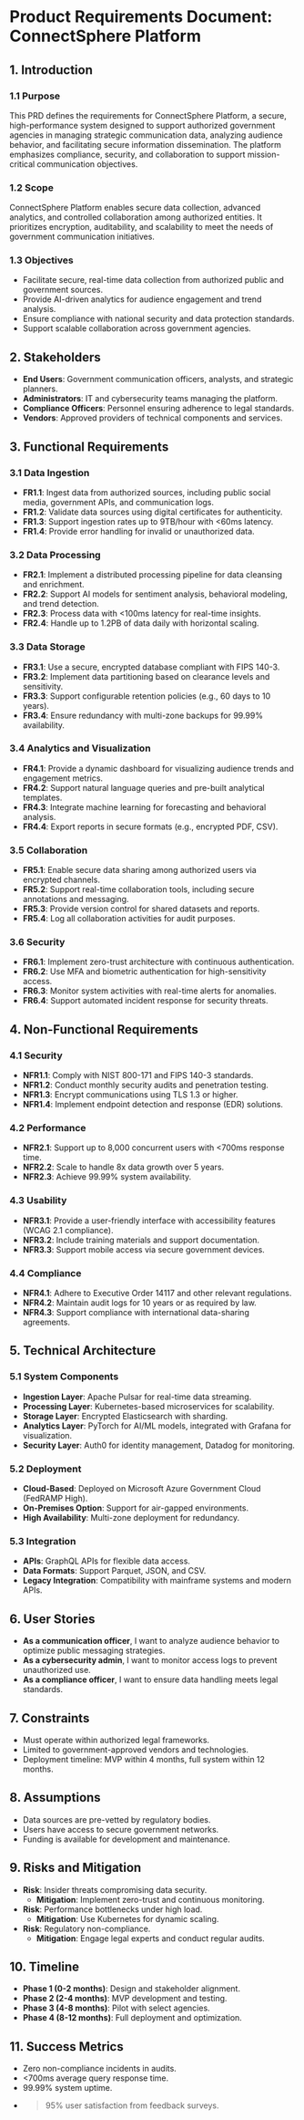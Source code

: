 # Product Requirements Document: ConnectSphere Platform

## 1. Introduction
### 1.1 Purpose
This PRD defines the requirements for ConnectSphere Platform, a secure, high-performance system designed to support authorized government agencies in managing strategic communication data, analyzing audience behavior, and facilitating secure information dissemination. The platform emphasizes compliance, security, and collaboration to support mission-critical communication objectives.

### 1.2 Scope
ConnectSphere Platform enables secure data collection, advanced analytics, and controlled collaboration among authorized entities. It prioritizes encryption, auditability, and scalability to meet the needs of government communication initiatives.

### 1.3 Objectives
- Facilitate secure, real-time data collection from authorized public and government sources.
- Provide AI-driven analytics for audience engagement and trend analysis.
- Ensure compliance with national security and data protection standards.
- Support scalable collaboration across government agencies.

## 2. Stakeholders
- **End Users**: Government communication officers, analysts, and strategic planners.
- **Administrators**: IT and cybersecurity teams managing the platform.
- **Compliance Officers**: Personnel ensuring adherence to legal standards.
- **Vendors**: Approved providers of technical components and services.

## 3. Functional Requirements
### 3.1 Data Ingestion
- **FR1.1**: Ingest data from authorized sources, including public social media, government APIs, and communication logs.
- **FR1.2**: Validate data sources using digital certificates for authenticity.
- **FR1.3**: Support ingestion rates up to 9TB/hour with <60ms latency.
- **FR1.4**: Provide error handling for invalid or unauthorized data.

### 3.2 Data Processing
- **FR2.1**: Implement a distributed processing pipeline for data cleansing and enrichment.
- **FR2.2**: Support AI models for sentiment analysis, behavioral modeling, and trend detection.
- **FR2.3**: Process data with <100ms latency for real-time insights.
- **FR2.4**: Handle up to 1.2PB of data daily with horizontal scaling.

### 3.3 Data Storage
- **FR3.1**: Use a secure, encrypted database compliant with FIPS 140-3.
- **FR3.2**: Implement data partitioning based on clearance levels and sensitivity.
- **FR3.3**: Support configurable retention policies (e.g., 60 days to 10 years).
- **FR3.4**: Ensure redundancy with multi-zone backups for 99.99% availability.

### 3.4 Analytics and Visualization
- **FR4.1**: Provide a dynamic dashboard for visualizing audience trends and engagement metrics.
- **FR4.2**: Support natural language queries and pre-built analytical templates.
- **FR4.3**: Integrate machine learning for forecasting and behavioral analysis.
- **FR4.4**: Export reports in secure formats (e.g., encrypted PDF, CSV).

### 3.5 Collaboration
- **FR5.1**: Enable secure data sharing among authorized users via encrypted channels.
- **FR5.2**: Support real-time collaboration tools, including secure annotations and messaging.
- **FR5.3**: Provide version control for shared datasets and reports.
- **FR5.4**: Log all collaboration activities for audit purposes.

### 3.6 Security
- **FR6.1**: Implement zero-trust architecture with continuous authentication.
- **FR6.2**: Use MFA and biometric authentication for high-sensitivity access.
- **FR6.3**: Monitor system activities with real-time alerts for anomalies.
- **FR6.4**: Support automated incident response for security threats.

## 4. Non-Functional Requirements
### 4.1 Security
- **NFR1.1**: Comply with NIST 800-171 and FIPS 140-3 standards.
- **NFR1.2**: Conduct monthly security audits and penetration testing.
- **NFR1.3**: Encrypt communications using TLS 1.3 or higher.
- **NFR1.4**: Implement endpoint detection and response (EDR) solutions.

### 4.2 Performance
- **NFR2.1**: Support up to 8,000 concurrent users with <700ms response time.
- **NFR2.2**: Scale to handle 8x data growth over 5 years.
- **NFR2.3**: Achieve 99.99% system availability.

### 4.3 Usability
- **NFR3.1**: Provide a user-friendly interface with accessibility features (WCAG 2.1 compliance).
- **NFR3.2**: Include training materials and support documentation.
- **NFR3.3**: Support mobile access via secure government devices.

### 4.4 Compliance
- **NFR4.1**: Adhere to Executive Order 14117 and other relevant regulations.
- **NFR4.2**: Maintain audit logs for 10 years or as required by law.
- **NFR4.3**: Support compliance with international data-sharing agreements.

## 5. Technical Architecture
### 5.1 System Components
- **Ingestion Layer**: Apache Pulsar for real-time data streaming.
- **Processing Layer**: Kubernetes-based microservices for scalability.
- **Storage Layer**: Encrypted Elasticsearch with sharding.
- **Analytics Layer**: PyTorch for AI/ML models, integrated with Grafana for visualization.
- **Security Layer**: Auth0 for identity management, Datadog for monitoring.

### 5.2 Deployment
- **Cloud-Based**: Deployed on Microsoft Azure Government Cloud (FedRAMP High).
- **On-Premises Option**: Support for air-gapped environments.
- **High Availability**: Multi-zone deployment for redundancy.

### 5.3 Integration
- **APIs**: GraphQL APIs for flexible data access.
- **Data Formats**: Support Parquet, JSON, and CSV.
- **Legacy Integration**: Compatibility with mainframe systems and modern APIs.

## 6. User Stories
- **As a communication officer**, I want to analyze audience behavior to optimize public messaging strategies.
- **As a cybersecurity admin**, I want to monitor access logs to prevent unauthorized use.
- **As a compliance officer**, I want to ensure data handling meets legal standards.

## 7. Constraints
- Must operate within authorized legal frameworks.
- Limited to government-approved vendors and technologies.
- Deployment timeline: MVP within 4 months, full system within 12 months.

## 8. Assumptions
- Data sources are pre-vetted by regulatory bodies.
- Users have access to secure government networks.
- Funding is available for development and maintenance.

## 9. Risks and Mitigation
- **Risk**: Insider threats compromising data security.
  - **Mitigation**: Implement zero-trust and continuous monitoring.
- **Risk**: Performance bottlenecks under high load.
  - **Mitigation**: Use Kubernetes for dynamic scaling.
- **Risk**: Regulatory non-compliance.
  - **Mitigation**: Engage legal experts and conduct regular audits.

## 10. Timeline
- **Phase 1 (0-2 months)**: Design and stakeholder alignment.
- **Phase 2 (2-4 months)**: MVP development and testing.
- **Phase 3 (4-8 months)**: Pilot with select agencies.
- **Phase 4 (8-12 months)**: Full deployment and optimization.

## 11. Success Metrics
- Zero non-compliance incidents in audits.
- <700ms average query response time.
- 99.99% system uptime.
- >95% user satisfaction from feedback surveys.
